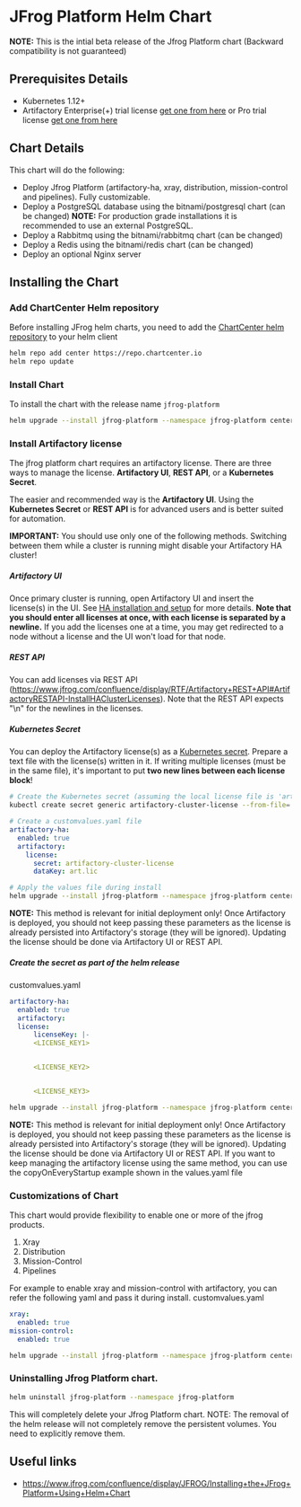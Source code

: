 # JFrog Platform Helm Chart

**NOTE:** This is the intial beta release of the Jfrog Platform chart (Backward compatibility is not guaranteed)

## Prerequisites Details

* Kubernetes 1.12+
* Artifactory Enterprise(+) trial license [get one from here](https://jfrog.com/platform/free-trial/) or Pro trial license [get one from here](https://www.jfrog.com/artifactory/free-trial/)

## Chart Details
This chart will do the following:

* Deploy Jfrog Platform (artifactory-ha, xray, distribution, mission-control and pipelines). Fully customizable.
* Deploy a PostgreSQL database using the bitnami/postgresql chart (can be changed) **NOTE:** For production grade installations it is recommended to use an external PostgreSQL.
* Deploy a Rabbitmq using the bitnami/rabbitmq chart (can be changed)
* Deploy a Redis using the bitnami/redis chart (can be changed)
* Deploy an optional Nginx server

## Installing the Chart

### Add ChartCenter Helm repository

Before installing JFrog helm charts, you need to add the [ChartCenter helm repository](https://chartcenter.io) to your helm client

```bash
helm repo add center https://repo.chartcenter.io
helm repo update
```

### Install Chart
To install the chart with the release name `jfrog-platform`
```bash
helm upgrade --install jfrog-platform --namespace jfrog-platform center/jfrog/jfrog-platform
```

### Install Artifactory license
The jfrog platform chart requires an artifactory license. There are three ways to manage the license. **Artifactory UI**, **REST API**, or a **Kubernetes Secret**.

The easier and recommended way is the **Artifactory UI**. Using the **Kubernetes Secret** or **REST API** is for advanced users and is better suited for automation.

**IMPORTANT:** You should use only one of the following methods. Switching between them while a cluster is running might disable your Artifactory HA cluster!

##### Artifactory UI
Once primary cluster is running, open Artifactory UI and insert the license(s) in the UI. See [HA installation and setup](https://www.jfrog.com/confluence/display/RTF/HA+Installation+and+Setup) for more details. **Note that you should enter all licenses at once, with each license is separated by a newline.** If you add the licenses one at a time, you may get redirected to a node without a license and the UI won't load for that node.

##### REST API
You can add licenses via REST API (https://www.jfrog.com/confluence/display/RTF/Artifactory+REST+API#ArtifactoryRESTAPI-InstallHAClusterLicenses). Note that the REST API expects "\n" for the newlines in the licenses.

##### Kubernetes Secret
You can deploy the Artifactory license(s) as a [Kubernetes secret](https://kubernetes.io/docs/concepts/configuration/secret/).
Prepare a text file with the license(s) written in it. If writing multiple licenses (must be in the same file), it's important to put **two new lines between each license block**!
```bash
# Create the Kubernetes secret (assuming the local license file is 'art.lic')
kubectl create secret generic artifactory-cluster-license --from-file=./art.lic
```

```yaml
# Create a customvalues.yaml file
artifactory-ha:
  enabled: true
  artifactory:
    license:
      secret: artifactory-cluster-license
      dataKey: art.lic
```
```bash
# Apply the values file during install
helm upgrade --install jfrog-platform --namespace jfrog-platform center/jfrog/jfrog-platform -f customvalues.yaml
```
**NOTE:** This method is relevant for initial deployment only! Once Artifactory is deployed, you should not keep passing these parameters as the license is already persisted into Artifactory's storage (they will be ignored).
Updating the license should be done via Artifactory UI or REST API.

##### Create the secret as part of the helm release
customvalues.yaml
```yaml
artifactory-ha:
  enabled: true
  artifactory:
  license:
      licenseKey: |-
      <LICENSE_KEY1>


      <LICENSE_KEY2>


      <LICENSE_KEY3>
```

```bash
helm upgrade --install jfrog-platform --namespace jfrog-platform center/jfrog/jfrog-platform -f customvalues.yaml
```
**NOTE:** This method is relevant for initial deployment only! Once Artifactory is deployed, you should not keep passing these parameters as the license is already persisted into Artifactory's storage (they will be ignored).
Updating the license should be done via Artifactory UI or REST API.
If you want to keep managing the artifactory license using the same method, you can use the copyOnEveryStartup example shown in the values.yaml file

### Customizations of Chart

This chart would provide flexibility to enable one or more of the jfrog products.
1. Xray
2. Distribution
3. Mission-Control
4. Pipelines

For example to enable xray and mission-control with artifactory, you can refer the following yaml and pass it during install.
customvalues.yaml
```yaml
xray:
  enabled: true
mission-control:
  enabled: true
````
```bash
helm upgrade --install jfrog-platform --namespace jfrog-platform center/jfrog/jfrog-platform -f customvalues.yaml
```

### Uninstalling Jfrog Platform chart.

```bash
helm uninstall jfrog-platform --namespace jfrog-platform
```
This will completely delete your Jfrog Platform chart. NOTE: The removal of the helm release will not completely remove the persistent volumes. You need to explicitly remove them.

## Useful links

- https://www.jfrog.com/confluence/display/JFROG/Installing+the+JFrog+Platform+Using+Helm+Chart
